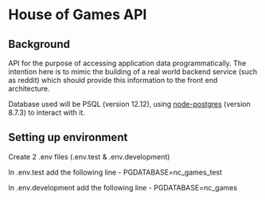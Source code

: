 # House of Games API

## Background

API for the purpose of accessing application data programmatically. The intention here is to mimic the building of a real world backend service (such as reddit) which should provide this information to the front end architecture.

Database used will be PSQL (version 12.12), using [node-postgres](https://node-postgres.com/) (version 8.7.3) to interact with it.

## Setting up environment

Create 2 .env files (.env.test & .env.development)

In .env.test add the following line - PGDATABASE=nc_games_test

In .env.development add the following line - PGDATABASE=nc_games
